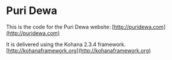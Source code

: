 # Puri Dewa

This is the code for the Puri Dewa website: [http://puridewa.com](http://puridewa.com)

It is delivered using the Kohana 2.3.4 framework. [http://kohanaframework.org](http://kohanaframework.org)
